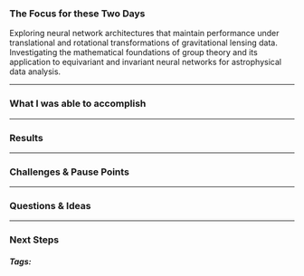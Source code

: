 ### The Focus for these Two Days

Exploring neural network architectures that maintain performance under translational and rotational transformations of gravitational lensing data. Investigating the mathematical foundations of group theory and its application to equivariant and invariant neural networks for astrophysical data analysis.
***
### What I was able to accomplish

***
### Results

***
### Challenges & Pause Points

***
### Questions & Ideas

***
### Next Steps

##### Tags:




